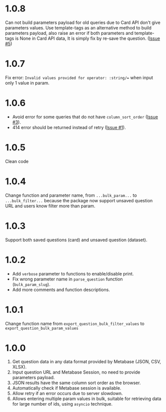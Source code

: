 # 1.0.8
Can not build parameters payload for old queries due to Card API don't give parameters values. Use template-tags as an alternative method to build parameters payload, also raise an error if both parameters and template-tags is None in Card API data, It is simply fix by re-save the question. ([Issue #5](https://github.com/tranngocminhhieu/metabase-query-api/issues/5)) 

# 1.0.7
Fix error: `Invalid values provided for operator: :string/=` when input only 1 value in param.

# 1.0.6
- Avoid error for some queries that do not have `column_sort_order` ([Issue #3](https://github.com/tranngocminhhieu/metabase-query-api/issues/3)).
- 414 error should be returned instead of retry ([Issue #1](https://github.com/tranngocminhhieu/metabase-query-api/issues/1)).

# 1.0.5
Clean code

# 1.0.4
Change function and parameter name, from `...bulk_param...` to `...bulk_filter...` because the package now support unsaved question URL and users know filter more than param.

# 1.0.3
Support both saved questions (card) and unsaved question (dataset).

# 1.0.2
- Add `verbose` parameter to functions to enable/disable print.
- Fix wrong parameter name in `parse_question` function (`bulk_param_slug`).
- Add more comments and function descriptions.

# 1.0.1
Change function name from `export_question_bulk_filter_values` to `export_question_bulk_param_values`

# 1.0.0
1. Get question data in any data format provided by Metabase (JSON, CSV, XLSX).
2. Input question URL and Metabase Session, no need to provide parameters payload.
3. JSON results have the same column sort order as the browser.
4. Automatically check if Metabase session is available.
5. Allow retry if an error occurs due to server slowdown.
6. Allows entering multiple param values in bulk, suitable for retrieving data for large number of ids, using `asyncio` technique.